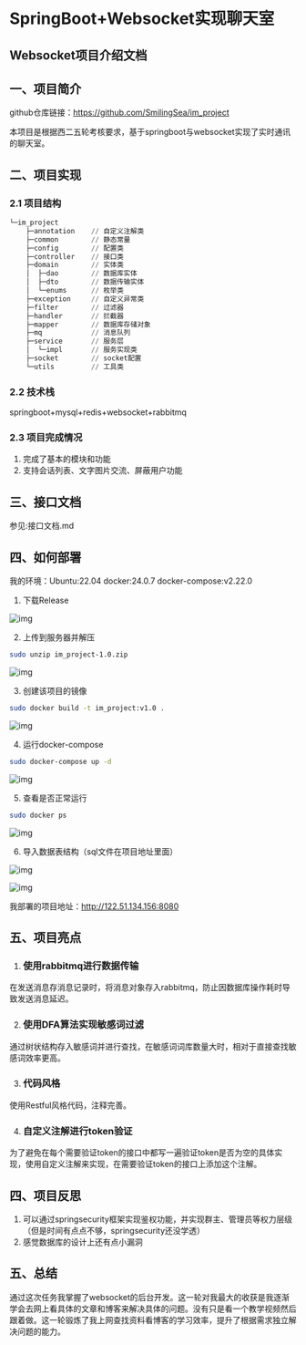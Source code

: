 # SpringBoot+Websocket实现聊天室

## Websocket项目介绍文档

## 一、项目简介

github仓库链接：https://github.com/SmilingSea/im_project

本项目是根据西二五轮考核要求，基于springboot与websocket实现了实时通讯的聊天室。

## 二、项目实现

### 2.1 项目结构

```SQL
└─im_project
    ├─annotation    // 自定义注解类
    ├─common        // 静态常量
    ├─config        // 配置类
    ├─controller    // 接口类
    ├─domain        // 实体类
    │  ├─dao        // 数据库实体
    │  ├─dto        // 数据传输实体
    │  └─enums      // 枚举类
    ├─exception     // 自定义异常类
    ├─filter        // 过滤器
    ├─handler       // 拦截器
    ├─mapper        // 数据库存储对象
    ├─mq            // 消息队列
    ├─service       // 服务层
    │  └─impl       // 服务实现类
    ├─socket        // socket配置
    └─utils         // 工具类
```

### 2.2 技术栈

springboot+mysql+redis+websocket+rabbitmq

### 2.3 项目完成情况

1. 完成了基本的模块和功能
2. 支持会话列表、文字图片交流、屏蔽用户功能

## 三、接口文档

参见:接口文档.md

## 四、如何部署

我的环境：Ubuntu:22.04 docker:24.0.7 docker-compose:v2.22.0

1. 下载Release

![img](https://ya9ypg54pf.feishu.cn/space/api/box/stream/download/asynccode/?code=MGUyZGMzYWE0MGE4YjcxYTdjYmZiYzIzZDg2MDI3NDhfUVlkZE5raVdlYXJhclRPdnJtQmpmclJadTAwZWVWTXFfVG9rZW46WEJ5a2I5dWJyb25hQzh4VDhsY2M3RW1ObmRnXzE3MTMzNjUzODY6MTcxMzM2ODk4Nl9WNA)

2. 上传到服务器并解压

```Bash
sudo unzip im_project-1.0.zip
```

![img](https://ya9ypg54pf.feishu.cn/space/api/box/stream/download/asynccode/?code=YzE4NDIxMGNjOWI3OGNjZTY5MjQ3MTZmNTJmM2MzNTJfRkZqaGhJbWozY1IzVlRhNUNaZzl1VmVKNzFaWTA1UTZfVG9rZW46SXhobWJJQjh5b051Nm14T0szSmNYNndablRnXzE3MTMzNjUzODY6MTcxMzM2ODk4Nl9WNA)

3. 创建该项目的镜像

```Bash
sudo docker build -t im_project:v1.0 .
```

![img](https://ya9ypg54pf.feishu.cn/space/api/box/stream/download/asynccode/?code=NWIyZGRkNjg4MGNhZGVjOTBjYTM3YzlhMTRmZWM0YWZfb3A3M0JEbEkwcG8xdGN3aW9QbXVaenk0TXBIUDdsSUhfVG9rZW46STFaMmJPUzU4b21LRlZ4TUhCRmNKQ2IzbkhnXzE3MTMzNjUzODY6MTcxMzM2ODk4Nl9WNA)

4. 运行docker-compose

```Bash
sudo docker-compose up -d
```

![img](https://ya9ypg54pf.feishu.cn/space/api/box/stream/download/asynccode/?code=ZjA5MTQxMGYyMzRjNjIyNTIyYmE4OTczN2Y2MmNlNzBfR3Y5SWhXSTdoRGYyS2x1TVpRVTBLcWtkVk5Oa2JjQ1pfVG9rZW46RnBpMWJHckljb2NlaW14cnFXdmNwdVBGbnJjXzE3MTMzNjUzODY6MTcxMzM2ODk4Nl9WNA)

5. 查看是否正常运行

```Bash
sudo docker ps
```

![img](https://ya9ypg54pf.feishu.cn/space/api/box/stream/download/asynccode/?code=ZmFiNzIwMWI4NzUzMWE5ZWQ3OWUwYTI1MzU0Yzk2MDJfS1hhYktNanJEVjNaRWl3bXFSMTZLaXprVXJSRHI2SWFfVG9rZW46UU5wT2JIWlQ2b2I3QmN4R3F1dGNRellVbmhlXzE3MTMzNjUzODY6MTcxMzM2ODk4Nl9WNA)

6. 导入数据表结构（sql文件在项目地址里面）

![img](https://ya9ypg54pf.feishu.cn/space/api/box/stream/download/asynccode/?code=YjI5YzU3ODhiMDY1N2RmYjE0N2ExNmNhOWI2N2ViNjNfZXBoY3laTVNlMmhwdzBvd2dNSVN4RktJaXh6MUZodXNfVG9rZW46UmZuM2JZRlBnb2pwVGJ4ZG14VWNURW9EbkZmXzE3MTMzNjUzODY6MTcxMzM2ODk4Nl9WNA)

![img](https://ya9ypg54pf.feishu.cn/space/api/box/stream/download/asynccode/?code=NjM2NDUxMDYxNDg2NWY5NGI2MDMxZDFhZDMwYjZhMjRfZzg3dkJMdm5nRlJFMmpwekt1Vjc0clFJajV1dTU0dFNfVG9rZW46Qk1qOGJoSnJHbzZKdVp4dG1qZmNaWWhZbldmXzE3MTMzNjUzODY6MTcxMzM2ODk4Nl9WNA)

我部署的项目地址：http://122.51.134.156:8080

## 五、项目亮点

1. ### 使用rabbitmq进行数据传输

在发送消息存消息记录时，将消息对象存入rabbitmq，防止因数据库操作耗时导致发送消息延迟。

2. ### 使用DFA算法实现敏感词过滤

通过树状结构存入敏感词并进行查找，在敏感词词库数量大时，相对于直接查找敏感词效率更高。

3. ### 代码风格

使用Restful风格代码，注释完善。

4. ### 自定义注解进行token验证

为了避免在每个需要验证token的接口中都写一遍验证token是否为空的具体实现，使用自定义注解来实现，在需要验证token的接口上添加这个注解。

## 四、项目反思

1. 可以通过springsecurity框架实现鉴权功能，并实现群主、管理员等权力层级（但是时间有点点不够，springsecurity还没学透）
2. 感觉数据库的设计上还有点小漏洞

## 五、总结

通过这次任务我掌握了websocket的后台开发。这一轮对我最大的收获是我逐渐学会去网上看具体的文章和博客来解决具体的问题。没有只是看一个教学视频然后跟着做。这一轮锻炼了我上网查找资料看博客的学习效率，提升了根据需求独立解决问题的能力。
